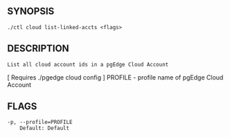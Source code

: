 ## SYNOPSIS
    ./ctl cloud list-linked-accts <flags>
 
## DESCRIPTION
    List all cloud account ids in a pgEdge Cloud Account
[ Requires ./pgedge cloud config ]
  PROFILE - profile name of pgEdge Cloud Account
 
## FLAGS
    -p, --profile=PROFILE
        Default: Default
